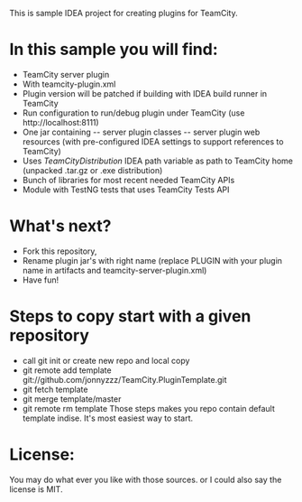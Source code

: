 This is sample IDEA project for creating plugins for TeamCity.

In this sample you will find:
=============================
- TeamCity server plugin
- With teamcity-plugin.xml
- Plugin version will be patched if building with IDEA build runner in TeamCity
- Run configuration to run/debug plugin under TeamCity (use http://localhost:8111)
- One jar containing
-- server plugin classes
-- server plugin web resources (with pre-configured IDEA settings to support references to TeamCity)
- Uses $TeamCityDistribution$ IDEA path variable as path to TeamCity home (unpacked .tar.gz or .exe distribution)
- Bunch of libraries for most recent needed TeamCity APIs
- Module with TestNG tests that uses TeamCity Tests API


What's next? 
=============
 - Fork this repository, 
 - Rename plugin jar's with right name 
   (replace PLUGIN with your plugin name in artifacts and teamcity-server-plugin.xml)
 - Have fun!


Steps to copy start with a given repository
===========================================
 - call git init or create new repo and local copy
 - git remote add template git://github.com/jonnyzzz/TeamCity.PluginTemplate.git
 - git fetch template
 - git merge template/master
 - git remote rm template
Those steps makes you repo contain default template indise. 
It's most easiest way to start.


License:
=========
You may do what ever you like with those sources. 
or I could also say the license is MIT.